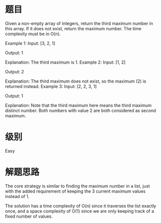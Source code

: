 # 题目
Given a non-empty array of integers, return the third maximum number in this array. If it does not exist, return the maximum number. The time complexity must be in O(n).

Example 1:
Input: [3, 2, 1]

Output: 1

Explanation: The third maximum is 1.
Example 2:
Input: [1, 2]

Output: 2

Explanation: The third maximum does not exist, so the maximum (2) is returned instead.
Example 3:
Input: [2, 2, 3, 1]

Output: 1

Explanation: Note that the third maximum here means the third maximum distinct number.
Both numbers with value 2 are both considered as second maximum.

# 级别 
Easy

# 解题思路
The core strategy is similar to finding the maximum number in a list, just with the added requirement of keeping the 3 current maximum values instead of 1.

The solution has a time complexity of O(n) since it traverses the list exactly once, and a space complexity of O(1) since we are only keeping track of a fixed number of values.